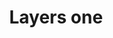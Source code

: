 ---
title: Layers one
tags: ["layers", "one", "stack", "arrangement", "overlap", "composition", "levels"]
icon: layers-one
svg: '<svg xmlns="http://www.w3.org/2000/svg" width="24" height="24" fill="none" viewBox="0 0 24 24" stroke-width="1.5" stroke-linecap="round" stroke-linejoin="round" stroke="currentColor"><path d="m12 16 9-4-9-4-9 4z"/></svg>'
---